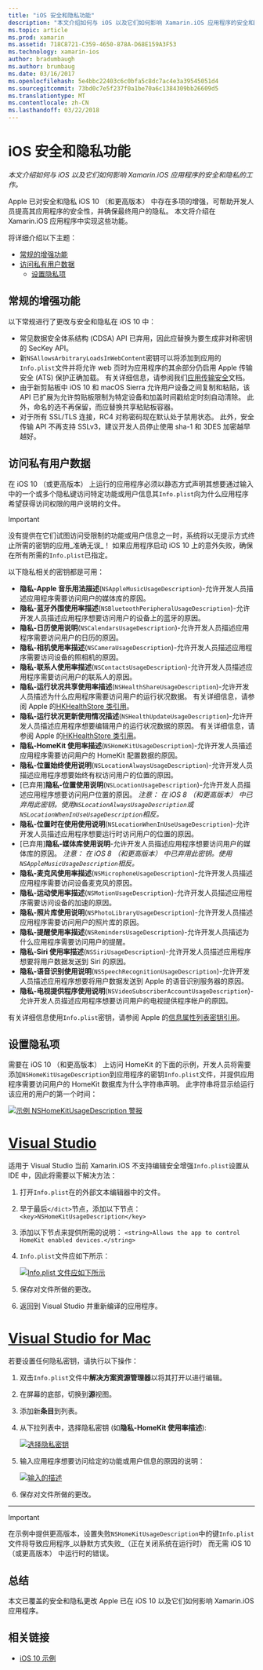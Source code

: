 ```yaml
---
title: "iOS 安全和隐私功能"
description: "本文介绍如何与 iOS 以及它们如何影响 Xamarin.iOS 应用程序的安全和隐私的工作。"
ms.topic: article
ms.prod: xamarin
ms.assetid: 718C8721-C359-4650-878A-D68E159A3F53
ms.technology: xamarin-ios
author: bradumbaugh
ms.author: brumbaug
ms.date: 03/16/2017
ms.openlocfilehash: 5e4bbc22403c6c0bfa5c8dc7ac4e3a39545051d4
ms.sourcegitcommit: 73bd0c7e5f237f0a1be70a6c1384309bb26609d5
ms.translationtype: MT
ms.contentlocale: zh-CN
ms.lasthandoff: 03/22/2018
---
```

# <a name="ios-security-and-privacy-features"></a>iOS 安全和隐私功能

_本文介绍如何与 iOS 以及它们如何影响 Xamarin.iOS 应用程序的安全和隐私的工作。_

Apple 已对安全和隐私 iOS 10 （和更高版本） 中存在多项的增强，可帮助开发人员提高其应用程序的安全性，并确保最终用户的隐私。 本文将介绍在 Xamarin.iOS 应用程序中实现这些功能。

将详细介绍以下主题：

- [常规的增强功能](#General-Enhancements)
- [访问私有用户数据](#Accessing-Private-User-Data)
    - [设置隐私项](#Setting-Privacy-Keys)
    
<a name="General-Enhancements" />

## <a name="general-enhancements"></a>常规的增强功能

以下常规进行了更改与安全和隐私在 iOS 10 中：

- 常见数据安全体系结构 (CDSA) API 已弃用，因此应替换为要生成非对称密钥的 SecKey API。
- 新`NSAllowsArbitraryLoadsInWebContent`密钥可以将添加到应用的`Info.plist`文件并将允许 web 页时为应用程序的其余部分仍启用 Apple 传输安全 (ATS) 保护正确加载。 有关详细信息，请参阅我们[应用传输安全](~/ios/app-fundamentals/ats.md)文档。
- 由于新剪贴板中 iOS 10 和 macOS Sierra 允许用户设备之间复制和粘贴，该 API 已扩展为允许剪贴板限制为特定设备和加盖时间戳给定时刻自动清除。 此外，命名的选不再保留，而应替换共享粘贴板容器。
- 对于所有 SSL/TLS 连接，RC4 对称密码现在默认处于禁用状态。 此外，安全传输 API 不再支持 SSLv3，建议开发人员停止使用 sha-1 和 3DES 加密越早越好。

<a name="Accessing-Private-User-Data" />

## <a name="accessing-private-user-data"></a>访问私有用户数据

在 iOS 10 （或更高版本） 上运行的应用程序必须以静态方式声明其想要通过输入中的一个或多个隐私键访问特定功能或用户信息其`Info.plist`向为什么应用程序希望获得访问权限的用户说明的文件。

> [!IMPORTANT]
> 没有提供在它们试图访问受限制的功能或用户信息之一时，系统将以无提示方式终止所需的密钥的应用_准确无误_！ 如果应用程序启动 iOS 10 上的意外失败，确保在所有所需的`Info.plist`已指定。

以下隐私相关的密钥都是可用：

- **隐私-Apple 音乐用法描述**(`NSAppleMusicUsageDescription`)-允许开发人员描述应用程序需要访问用户的媒体库的原因。
- **隐私-蓝牙外围使用率描述**(`NSBluetoothPeripheralUsageDescription`)-允许开发人员描述应用程序想要访问用户的设备上的蓝牙的原因。
- **隐私-日历使用说明**(`NSCalendarsUsageDescription`)-允许开发人员描述应用程序需要访问用户的日历的原因。
- **隐私-相机使用率描述**(`NSCameraUsageDescription`)-允许开发人员描述应用程序需要访问设备的照相机的原因。
- **隐私-联系人使用率描述**(`NSContactsUsageDescription`)-允许开发人员描述应用程序需要访问用户的联系人的原因。
- **隐私-运行状况共享使用率描述**(`NSHealthShareUsageDescription`)-允许开发人员描述为什么应用程序需要访问用户的运行状况数据。 有关详细信息，请参阅 Apple 的[HKHealthStore 类引用](https://developer.apple.com/reference/healthkit/hkhealthstore)。
- **隐私-运行状况更新使用情况描述**(`NSHealthUpdateUsageDescription`)-允许开发人员描述应用程序想要编辑用户的运行状况数据的原因。 有关详细信息，请参阅 Apple 的[HKHealthStore 类引用](https://developer.apple.com/reference/healthkit/hkhealthstore)。
- **隐私-HomeKit 使用率描述**(`NSHomeKitUsageDescription`)-允许开发人员描述应用程序需要访问用户的 HomeKit 配置数据的原因。
- **隐私-位置始终使用说明**(`NSLocationAlwaysUsageDescription`)-允许开发人员描述应用程序想要始终有权访问用户的位置的原因。
- [已弃用]**隐私-位置使用说明**(`NSLocationUsageDescription`)-允许开发人员描述应用程序想要访问用户位置的原因。 *注意： 在 iOS 8 （和更高版本） 中已弃用此密钥。使用`NSLocationAlwaysUsageDescription`或`NSLocationWhenInUseUsageDescription`相反。*
- **隐私-位置时在使用使用说明**(`NSLocationWhenInUseUsageDescription`)-允许开发人员描述应用程序想要运行时访问用户的位置的原因。
- [已弃用]**隐私-媒体库使用说明**-允许开发人员描述应用程序想要访问用户的媒体库的原因。 *注意： 在 iOS 8 （和更高版本） 中已弃用此密钥。使用`NSAppleMusicUsageDescription`相反。*
- **隐私-麦克风使用率描述**(`NSMicrophoneUsageDescription`)-允许开发人员描述应用程序需要访问设备麦克风的原因。
- **隐私-运动使用率描述**(`NSMotionUsageDescription`)-允许开发人员描述应用程序需要访问设备的加速的原因。
- **隐私-照片库使用说明**(`NSPhotoLibraryUsageDescription`)-允许开发人员描述应用程序需要访问用户的照片库的原因。
- **隐私-提醒使用率描述**(`NSRemindersUsageDescription`)-允许开发人员描述为什么应用程序需要访问用户的提醒。
- **隐私-Siri 使用率描述**(`NSSiriUsageDescription`)-允许开发人员描述应用程序想要将用户数据发送到 Siri 的原因。
- **隐私-语音识别使用说明**(`NSSpeechRecognitionUsageDescription`)-允许开发人员描述应用程序想要将用户数据发送到 Apple 的语音识别服务器的原因。
- **隐私-电视提供程序使用说明**(`NSVideoSubscriberAccountUsageDescription`)-允许开发人员描述应用程序想要访问用户的电视提供程序帐户的原因。

有关详细信息使用`Info.plist`密钥，请参阅 Apple 的[信息属性列表密钥引用](https://developer.apple.com/library/content/documentation/General/Reference/InfoPlistKeyReference/Introduction/Introduction.html#//apple_ref/doc/uid/TP40009248-SW1)。

<a name="Setting-Privacy-Keys" />

## <a name="setting-privacy-keys"></a>设置隐私项

需要在 iOS 10 （和更高版本） 上访问 HomeKit 的下面的示例，开发人员将需要添加`NSHomeKitUsageDescription`到应用程序的密钥`Info.plist`文件，并提供应用程序需要访问用户的 HomeKit 数据库为什么字符串声明。 此字符串将显示给运行该应用的用户的第一个时间：

[![](security-privacy-images/info01.png "示例 NSHomeKitUsageDescription 警报")](security-privacy-images/info01.png#lightbox)

# <a name="visual-studiotabvswin"></a>[Visual Studio](#tab/vswin)

适用于 Visual Studio 当前 Xamarin.iOS 不支持编辑安全增强`Info.plist`设置从 IDE 中，因此将需要以下解决方法：

1. 打开`Info.plist`在的外部文本编辑器中的文件。
2. 早于最后`</dict>`节点，添加以下节点： `<key>NSHomeKitUsageDescription</key>`
3. 添加以下节点来提供所需的说明： `<string>Allows the app to control HomeKit enabled devices.</string>`
4. `Info.plist`文件应如下所示： 

    [![](security-privacy-images/info02vs.png "Info.plist 文件应如下所示")](security-privacy-images/info02vs.png#lightbox)
4. 保存对文件所做的更改。
5. 返回到 Visual Studio 并重新编译的应用程序。

# <a name="visual-studio-for-mactabvsmac"></a>[Visual Studio for Mac](#tab/vsmac)

若要设置任何隐私密钥，请执行以下操作：

1. 双击`Info.plist`文件中**解决方案资源管理器**以将其打开以进行编辑。
2. 在屏幕的底部，切换到**源**视图。
3. 添加新**条目**到列表。
4. 从下拉列表中，选择隐私密钥 (如**隐私-HomeKit 使用率描述**): 

    [![](security-privacy-images/info02.png "选择隐私密钥")](security-privacy-images/info02.png#lightbox)
5. 输入应用程序想要访问给定的功能或用户信息的原因的说明： 

    [![](security-privacy-images/info03.png "输入的描述")](security-privacy-images/info03.png#lightbox)
6. 保存对文件所做的更改。

-----

> [!IMPORTANT]
> 在示例中提供更高版本，设置失败`NSHomeKitUsageDescription`中的键`Info.plist`文件将导致应用程序_以静默方式失败_（正在关闭系统在运行时） 而无需 iOS 10 （或更高版本） 中运行时的错误。

<a name="Summary" />

## <a name="summary"></a>总结

本文已覆盖的安全和隐私更改 Apple 已在 iOS 10 以及它们如何影响 Xamarin.iOS 应用程序。



## <a name="related-links"></a>相关链接

- [iOS 10 示例](https://developer.xamarin.com/samples/ios/iOS10/)
